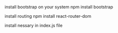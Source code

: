 install bootstrap on your system
npm install bootstrap

install routing 
 npm install react-router-dom


 install nessary in index.js file 



